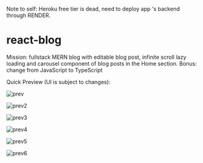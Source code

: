 Note to self: Heroku free tier is dead, need to deploy app 's backend through RENDER. 

# react-blog
Mission: fullstack MERN blog with editable blog post, infinite scroll lazy loading and carousel component of blog posts in the Home section.
Bonus: change from JavaScript to TypeScript

Quick Preview (UI is subject to changes):

![prev](https://user-images.githubusercontent.com/69626975/185791963-a9ca3ccc-7f87-48c4-9fed-77c588058ba2.PNG)


![prev2](https://user-images.githubusercontent.com/69626975/183281452-ae290e44-9564-4085-8255-2189457dfcf0.PNG)

![prev3](https://user-images.githubusercontent.com/69626975/185792096-dd60684f-87dd-43b0-80c0-c5268fd60417.PNG)

![prev4](https://user-images.githubusercontent.com/69626975/185792100-63288c81-96ad-4bf0-a649-708ebb9128f4.PNG)

![prev5](https://user-images.githubusercontent.com/69626975/185792107-09370897-5a85-4cd6-8272-6b2a12551e16.PNG)

![prev6](https://user-images.githubusercontent.com/69626975/185792111-9a2e3ebb-430a-4086-bf2f-9c8d3494fab8.PNG)
